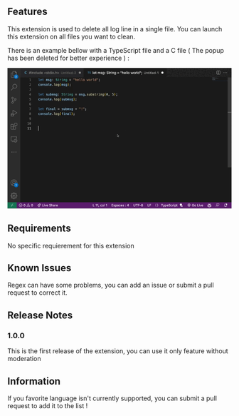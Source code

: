 ## Features

This extension is used to delete all log line in a single file. You can launch this extension on all files you want to clean.

There is an example bellow with a TypeScript file and a C file ( The popup has been deleted for better experience )  :

![How it works](images/cleanConsole.gif)

## Requirements

No specific requierement for this extension

## Known Issues

Regex can have some problems, you can add an issue or submit a pull request to correct it.

## Release Notes

### 1.0.0

This is the first release of the extension, you can use it only feature without moderation

## Information

If you favorite language isn't currently supported, you can submit a pull request to add it to the list !

